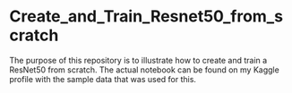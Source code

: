 # Create_and_Train_Resnet50_from_scratch
The purpose of this repository is to illustrate how to create and train a ResNet50 from scratch. The actual notebook can be found on my Kaggle profile with the sample data that was used for this.
